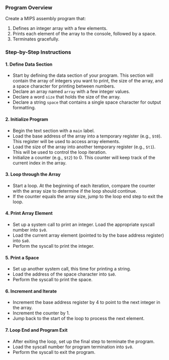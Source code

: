 ### Program Overview
Create a MIPS assembly program that:
1. Defines an integer array with a few elements.
2. Prints each element of the array to the console, followed by a space.
3. Terminates gracefully.

### Step-by-Step Instructions

#### 1. Define Data Section
- Start by defining the data section of your program. This section will contain the array of integers you want to print, the size of the array, and a space character for printing between numbers.
- Declare an array named `array` with a few integer values.
- Declare a word `size` that holds the size of the array.
- Declare a string `space` that contains a single space character for output formatting.

#### 2. Initialize Program
- Begin the text section with a `main` label.
- Load the base address of the array into a temporary register (e.g., `$t0`). This register will be used to access array elements.
- Load the size of the array into another temporary register (e.g., `$t1`). This will be used to control the loop iteration.
- Initialize a counter (e.g., `$t2`) to 0. This counter will keep track of the current index in the array.

#### 3. Loop through the Array
- Start a loop. At the beginning of each iteration, compare the counter with the array size to determine if the loop should continue.
- If the counter equals the array size, jump to the loop end step to exit the loop.

#### 4. Print Array Element
- Set up a system call to print an integer. Load the appropriate syscall number into `$v0`.
- Load the current array element (pointed to by the base address register) into `$a0`.
- Perform the syscall to print the integer.

#### 5. Print a Space
- Set up another system call, this time for printing a string.
- Load the address of the space character into `$a0`.
- Perform the syscall to print the space.

#### 6. Increment and Iterate
- Increment the base address register by 4 to point to the next integer in the array.
- Increment the counter by 1.
- Jump back to the start of the loop to process the next element.

#### 7. Loop End and Program Exit
- After exiting the loop, set up the final step to terminate the program.
- Load the syscall number for program termination into `$v0`.
- Perform the syscall to exit the program.
